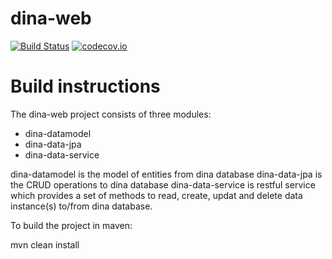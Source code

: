 # dina-web
[![Build Status](https://travis-ci.org/raquamaps/raquamaps.svg?branch=master)](https://travis-ci.org/idali0226/dina-web)
[![codecov.io](https://codecov.io/github/ropensci/rgbif/coverage.svg?branch=master)](https://codecov.io/github/idali0226/dina-web?branch=master)

# Build instructions

  The dina-web project consists of three modules:
  
  - dina-datamodel
  - dina-data-jpa
  - dina-data-service
  
  dina-datamodel is the model of entities from dina database
  dina-data-jpa is the CRUD operations to dina database
  dina-data-service is restful service which provides a set of methods to read, create, updat and delete data instance(s) to/from dina database.

To build the project in maven:

  mvn clean install
